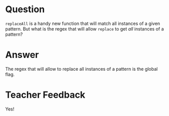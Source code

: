 # Question
`replaceAll` is a handy new function that will match all instances of a given pattern. But what is the regex that will allow `replace` to get *all* instances of a pattern?

# Answer
The regex that will allow to replace all instances of a pattern is the global flag.

# Teacher Feedback

Yes!